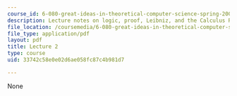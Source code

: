 ```yaml
---
course_id: 6-080-great-ideas-in-theoretical-computer-science-spring-2008
description: Lecture notes on logic, proof, Leibniz, and the Calculus Ratiocinator.
file_location: /coursemedia/6-080-great-ideas-in-theoretical-computer-science-spring-2008/33742c58e0e02d6ae058fc87c4b981d7_lec2.pdf
file_type: application/pdf
layout: pdf
title: Lecture 2
type: course
uid: 33742c58e0e02d6ae058fc87c4b981d7

---
```

None